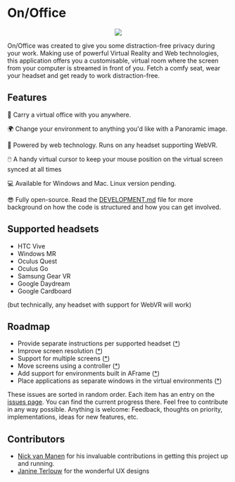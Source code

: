 # On/Office

<div align="center">
<img src="https://electronjs.org/app-img/onoffice/onoffice-icon-128.png">
</div>

On/Office was created to give you some distraction-free privacy during your work. Making use of powerful Virtual Reality and Web technologies, this application offers you a customisable, virtual room where the screen from your computer is streamed in front of you. Fetch a comfy seat, wear your headset and get ready to work distraction-free.

## Features

🏢 Carry a virtual office with you anywhere.

🌍 Change your environment to anything you'd like with a Panoramic image.

🔗 Powered by web technology. Runs on any headset supporting WebVR.

🖱️ A handy virtual cursor to keep your mouse position on the virtual screen synced at all times

💻 Available for Windows and Mac. Linux version pending.

😎 Fully open-source. Read the [DEVELOPMENT.md](./DEVELOPMENT.md) file for more background on how the code is structured and how you can get involved.

## Supported headsets

* HTC Vive
* Windows MR
* Oculus Quest
* Oculus Go
* Samsung Gear VR
* Google Daydream
* Google Cardboard

(but technically, any headset with support for WebVR will work)

## Roadmap

* Provide separate instructions per supported headset ([*](https://github.com/rvdleun/onoffice/issues/2))
* Improve screen resolution ([*](https://github.com/rvdleun/onoffice/issues/3))
* Support for multiple screens ([*](https://github.com/rvdleun/onoffice/issues/4))
* Move screens using a controller ([*](https://github.com/rvdleun/onoffice/issues/5))
* Add support for environments built in AFrame ([*](https://github.com/rvdleun/onoffice/issues/6))
* Place applications as separate windows in the virtual environments ([*](https://github.com/rvdleun/onoffice/issues/13))

These issues are sorted in random order. Each item has an entry on the [issues page](https://github.com/rvdleun/onoffice/issues). You can find the current progress there. Feel free to contribute in any way possible. Anything is welcome: Feedback, thoughts on priority, implementations, ideas for new features, etc.

## Contributors

- [Nick van Manen](https://www.linkedin.com/in/nvanmanen/) for his invaluable contributions in getting this project up and running.
- [Janine Terlouw](http://janineterlouw.nl) for the wonderful UX designs
